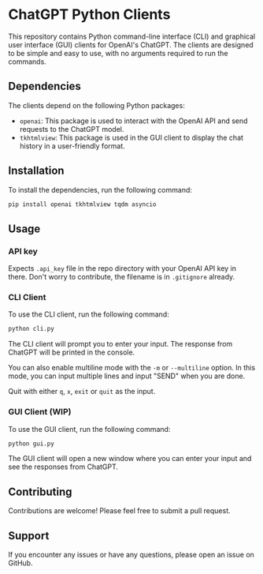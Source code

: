 # ChatGPT Python Clients

This repository contains Python command-line interface (CLI) and graphical user interface (GUI) clients
for OpenAI's ChatGPT. The clients are designed to be simple and easy to use, with no arguments required
to run the commands.

## Dependencies

The clients depend on the following Python packages:

- `openai`: This package is used to interact with the OpenAI API and send requests to the ChatGPT model.
- `tkhtmlview`: This package is used in the GUI client to display the chat history in a user-friendly format.

## Installation

To install the dependencies, run the following command:

```bash
pip install openai tkhtmlview tqdm asyncio
```

## Usage

### API key

Expects `.api_key` file in the repo directory with your OpenAI API key in there. Don't worry to contribute,
the filename is in `.gitignore` already.

### CLI Client

To use the CLI client, run the following command:

```bash
python cli.py
```

The CLI client will prompt you to enter your input. The response from ChatGPT will be printed in the console.

You can also enable multiline mode with the `-m` or `--multiline` option. In this mode, you can input multiple
lines and input "SEND" when you are done.

Quit with either `q`, `x`, `exit` or `quit` as the input.

### GUI Client (WIP)

To use the GUI client, run the following command:

```bash
python gui.py
```

The GUI client will open a new window where you can enter your input and see the responses from ChatGPT.

## Contributing

Contributions are welcome! Please feel free to submit a pull request.

## Support

If you encounter any issues or have any questions, please open an issue on GitHub.
